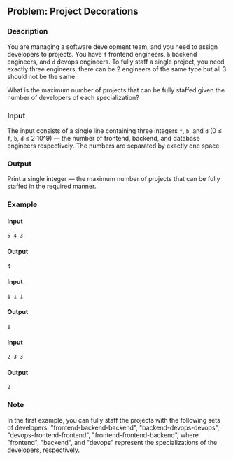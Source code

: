 ## Problem: Project Decorations

### Description
You are managing a software development team, and you need to assign developers to projects. You have `f` frontend engineers, `b` backend engineers, and `d` devops engineers. To fully staff a single project, you need exactly three engineers, there can be 2 engineers of the same type but all 3 should not be the same.

What is the maximum number of projects that can be fully staffed given the number of developers of each specialization?

### Input
The input consists of a single line containing three integers `f`, `b`, and `d` (0 ≤ `f`, `b`, `d` ≤ 2·10^9) — the number of frontend, backend, and database engineers respectively. The numbers are separated by exactly one space.

### Output
Print a single integer — the maximum number of projects that can be fully staffed in the required manner.

### Example

#### Input
```
5 4 3
```

#### Output
```
4
```

#### Input
```
1 1 1
```

#### Output
```
1
```

#### Input
```
2 3 3
```

#### Output
```
2
```

### Note

In the first example, you can fully staff the projects with the following sets of developers: "frontend-backend-backend", "backend-devops-devops", "devops-frontend-frontend", "frontend-frontend-backend", where "frontend", "backend", and "devops" represent the specializations of the developers, respectively.